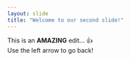 ```yaml
---
layout: slide
title: "Welcome to our second slide!"
---
```

This is an <b>AMAZING</b> edit... :+1:<br/>
Use the left arrow to go back!
